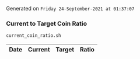 Generated on `Friday 24-September-2021 at 01:37:07`

### Current to Target Coin Ratio
`current_coin_ratio.sh`

Date|Current|Target|Ratio
---|---|---|---
